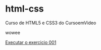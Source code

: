 # html-css
 Curso de HTML5 e CSS3 do CursoemVideo

wowee

<a href="https://joaopedro-souza-de-abreu.github.io/html-css/exercicios/ex001/index.html">Executar o exercicio 001</a>